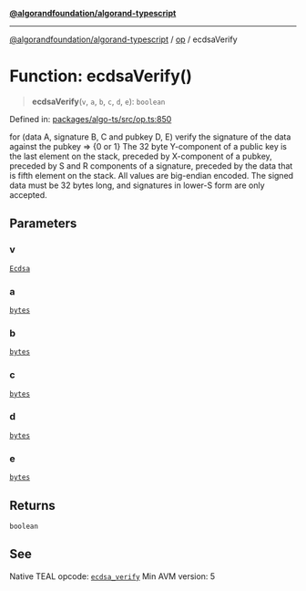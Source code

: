 [**@algorandfoundation/algorand-typescript**](../../README.md)

***

[@algorandfoundation/algorand-typescript](../../README.md) / [op](../README.md) / ecdsaVerify

# Function: ecdsaVerify()

> **ecdsaVerify**(`v`, `a`, `b`, `c`, `d`, `e`): `boolean`

Defined in: [packages/algo-ts/src/op.ts:850](https://github.com/algorandfoundation/puya-ts/blob/main/packages/algo-ts/src/op.ts#L850)

for (data A, signature B, C and pubkey D, E) verify the signature of the data against the pubkey => {0 or 1}
The 32 byte Y-component of a public key is the last element on the stack, preceded by X-component of a pubkey, preceded by S and R components of a signature, preceded by the data that is fifth element on the stack. All values are big-endian encoded. The signed data must be 32 bytes long, and signatures in lower-S form are only accepted.

## Parameters

### v

[`Ecdsa`](../enumerations/Ecdsa.md)

### a

[`bytes`](../../index/type-aliases/bytes.md)

### b

[`bytes`](../../index/type-aliases/bytes.md)

### c

[`bytes`](../../index/type-aliases/bytes.md)

### d

[`bytes`](../../index/type-aliases/bytes.md)

### e

[`bytes`](../../index/type-aliases/bytes.md)

## Returns

`boolean`

## See

Native TEAL opcode: [`ecdsa_verify`](https://developer.algorand.org/docs/get-details/dapps/avm/teal/opcodes/v10/#ecdsa_verify)
Min AVM version: 5
